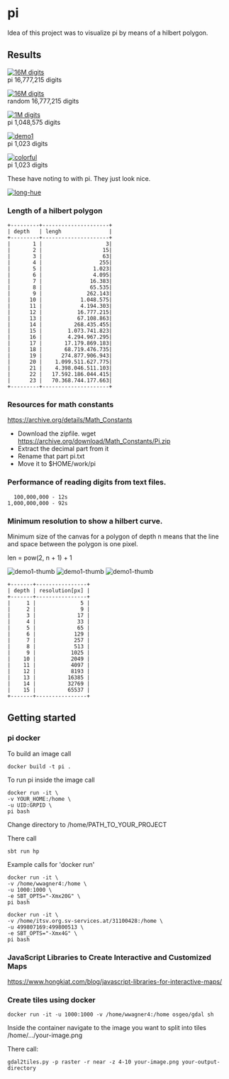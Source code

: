 # pi

Idea of this project was to visualize pi by means of a hilbert polygon.

## Results

[![16M digits](src/main/resources/minwidth-12-8193-thumb.png)](src/main/resources/minwidth-12-8193.png)   
pi 16,777,215 digits

[![16M digits](src/main/resources/minwidth-random-12-8193-thumb.png)](src/main/resources/minwidth-random-12-8193.png)   
random 16,777,215 digits

[![1M digits](src/main/resources/minwidth-10-2049-thumb.png)](src/main/resources/minwidth-10-2049.png)   
pi 1,048,575 digits

[![demo1](src/main/resources/demo1-thumb.png)](src/main/resources/demo1.png)   
pi 1,023 digits

[![colorful](src/main/resources/pi-5-colorful-thumb.png)](src/main/resources/pi-5-colorful.png)   
pi 1,023 digits  

These have noting to with pi. They just look nice.

[![long-hue](src/main/resources/inc-color-hue-long-XL-thumb.png)](src/main/resources/inc-color-hue-long-XL.png)

### Length of a hilbert polygon

```
+---------+---------------------+
| depth   | lengh               |
+---------+---------------------+
|       1 |                    3|
|       2 |                   15|
|       3 |                   63|
|       4 |                  255|
|       5 |                1.023|
|       6 |                4.095|
|       7 |               16.383|
|       8 |               65.535|
|       9 |              262.143|
|      10 |            1.048.575|
|      11 |            4.194.303|
|      12 |           16.777.215|
|      13 |           67.108.863|
|      14 |          268.435.455|
|      15 |        1.073.741.823|
|      16 |        4.294.967.295|
|      17 |       17.179.869.183|
|      18 |       68.719.476.735|
|      19 |      274.877.906.943|
|      20 |    1.099.511.627.775|
|      21 |    4.398.046.511.103|
|      22 |   17.592.186.044.415|
|      23 |   70.368.744.177.663|
+---------+---------------------+
```
### Resources for math constants

https://archive.org/details/Math_Constants

* Download the zipfile. wget https://archive.org/download/Math_Constants/Pi.zip
* Extract the decimal part from it
* Rename that part pi.txt
* Move it to $HOME/work/pi

### Performance of reading digits from text files.

```
  100,000,000 - 12s
1,000,000,000 - 92s
```
### Minimum resolution to show a hilbert curve.

Minimum size of the canvas for a polygon of depth n means
that the line and space between the polygon is one pixel. 

len = pow(2, n + 1) + 1

![demo1-thumb](src/main/resources/res1.png)
![demo1-thumb](src/main/resources/res2.png)
![demo1-thumb](src/main/resources/res3.png)

```text
+-------+----------------+
| depth | resolution[px] |
+-------+----------------+
|     1 |              5 |
|     2 |              9 |
|     3 |             17 |
|     4 |             33 |
|     5 |             65 |
|     6 |            129 |
|     7 |            257 |
|     8 |            513 |
|     9 |           1025 |
|    10 |           2049 |
|    11 |           4097 |
|    12 |           8193 |
|    13 |          16385 |
|    14 |          32769 |
|    15 |          65537 |
+-------+----------------+
```

## Getting started

### pi docker

To build an image call
```
docker build -t pi .
```

To run pi inside the image call
```
docker run -it \
-v YOUR_HOME:/home \
-u UID:GRPID \
pi bash
````

Change directory to /home/PATH_TO_YOUR_PROJECT

There call
```
sbt run hp
```

Example calls for 'docker run'
```
docker run -it \
-v /home/wwagner4:/home \
-u 1000:1000 \
-e SBT_OPTS="-Xmx20G" \
pi bash
```

```
docker run -it \
-v /home/itsv.org.sv-services.at/31100428:/home \
-u 499807169:499800513 \
-e SBT_OPTS="-Xmx4G" \
pi bash
```

### JavaScript Libraries to Create Interactive and Customized Maps

https://www.hongkiat.com/blog/javascript-libraries-for-interactive-maps/

### Create tiles using docker

```
docker run -it -u 1000:1000 -v /home/wwagner4:/home osgeo/gdal sh
```

Inside the container navigate to the image you want to split into tiles /home/.../your-image.png

There call:
```
gdal2tiles.py -p raster -r near -z 4-10 your-image.png your-output-directory
```
